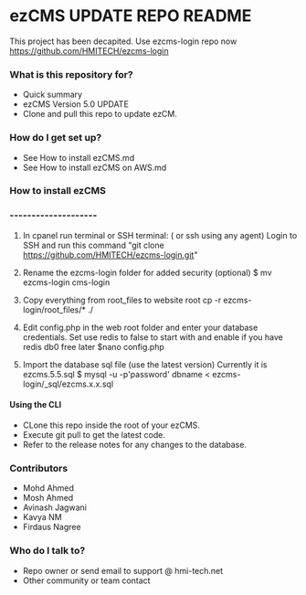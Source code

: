# ezCMS UPDATE REPO README #

This project has been decapited.
Use ezcms-login repo now
https://github.com/HMITECH/ezcms-login



### What is this repository for? ###

* Quick summary
* ezCMS Version 5.0 UPDATE 
* Clone and pull this repo to update ezCM.

### How do I get set up? ###

* See How to install ezCMS.md
* See How to install ezCMS on AWS.md

### How to install ezCMS
### --------------------

1) In cpanel run terminal or SSH terminal: ( or ssh using any agent)
Login to SSH and run this command 
	"git clone https://github.com/HMITECH/ezcms-login.git"

2) Rename the ezcms-login folder for added security (optional)
	$ mv ezcms-login cms-login

3) Copy everything from root_files to website root
	cp -r ezcms-login/root_files/* ./

4) Edit config.php in the web root folder and enter your database credentials.
Set use redis to false to start with and enable if you have redis db0 free later
	$nano config.php

5) Import the database sql file (use the latest version)
Currently it is ezcms.5.5.sql
	$ mysql  -u -p'password' dbname < ezcms-login/_sql/ezcms.x.x.sql


#### Using the CLI ####

* CLone this repo inside the root of your ezCMS.
* Execute git pull to get the latest code.
* Refer to the release notes for any changes to the database.

### Contributors ###

* Mohd Ahmed
* Mosh Ahmed
* Avinash Jagwani
* Kavya NM
* Firdaus Nagree

### Who do I talk to? ###

* Repo owner or send email to support @ hmi-tech.net
* Other community or team contact
